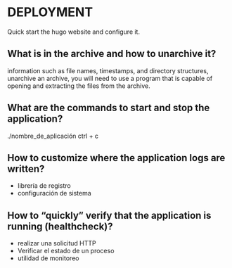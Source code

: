 # DEPLOYMENT

Quick start the hugo website and configure it.

## What is in the archive and how to unarchive it?

information such as file names, timestamps, and directory structures,
unarchive an archive, you will need to use a program that is capable
of opening and extracting the files from the archive.

## What are the commands to start and stop the application?

./nombre_de_aplicación
ctrl + c

## How to customize where the application logs are written?

- librería de registro
- configuración de sistema

## How to “quickly” verify that the application is running (healthcheck)?

- realizar una solicitud HTTP
- Verificar el estado de un proceso
- utilidad de monitoreo
